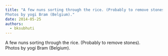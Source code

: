 ```yaml
---
title: "A few nuns sorting through the rice. (Probably to remove stones).
Photos by yogi Bram (Belgium)."
date: 2014-05-25
authors: 
  - bksubhuti
---
```


A few nuns sorting through the rice. (Probably to remove stones).  
Photos by yogi Bram (Belgium).﻿

